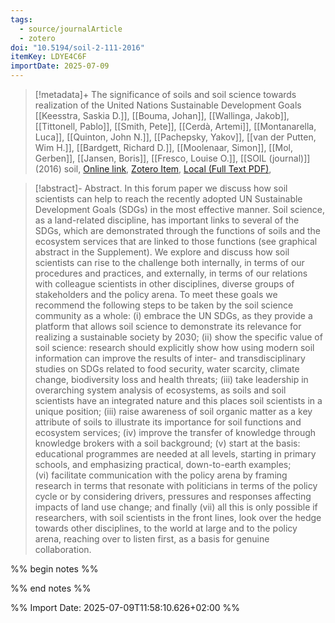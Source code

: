 ```yaml
---
tags:
  - source/journalArticle
  - zotero
doi: "10.5194/soil-2-111-2016"
itemKey: LDYE4C6F
importDate: 2025-07-09
---
```

>[!metadata]+
> The significance of soils and soil science towards realization of the United Nations Sustainable Development Goals
> [[Keesstra, Saskia D.]], [[Bouma, Johan]], [[Wallinga, Jakob]], [[Tittonell, Pablo]], [[Smith, Pete]], [[Cerdà, Artemi]], [[Montanarella, Luca]], [[Quinton, John N.]], [[Pachepsky, Yakov]], [[van der Putten, Wim H.]], [[Bardgett, Richard D.]], [[Moolenaar, Simon]], [[Mol, Gerben]], [[Jansen, Boris]], [[Fresco, Louise O.]], 
> [[SOIL (journal)]] (2016)
> soil, 
> [Online link](https://soil.copernicus.org/articles/2/111/2016/), [Zotero Item](zotero://select/library/items/LDYE4C6F), [Local (Full Text PDF)](file://C:/Users/aburg/Documents/references/zotero/storage/9Q9BZPWZ/Keesstra2016_significancesoils.pdf), 

>[!abstract]-
>Abstract. In this forum paper we discuss how soil scientists can help to reach the recently adopted UN Sustainable Development Goals (SDGs) in the most effective manner. Soil science, as a land-related discipline, has important links to several of the SDGs, which are demonstrated through the functions of soils and the ecosystem services that are linked to those functions (see graphical abstract in the Supplement). We explore and discuss how soil scientists can rise to the challenge both internally, in terms of our procedures and practices, and externally, in terms of our relations with colleague scientists in other disciplines, diverse groups of stakeholders and the policy arena. To meet these goals we recommend the following steps to be taken by the soil science community as a whole: (i) embrace the UN SDGs, as they provide a platform that allows soil science to demonstrate its relevance for realizing a sustainable society by 2030; (ii) show the specific value of soil science: research should explicitly show how using modern soil information can improve the results of inter- and transdisciplinary studies on SDGs related to food security, water scarcity, climate change, biodiversity loss and health threats; (iii) take leadership in overarching system analysis of ecosystems, as soils and soil scientists have an integrated nature and this places soil scientists in a unique position; (iii) raise awareness of soil organic matter as a key attribute of soils to illustrate its importance for soil functions and ecosystem services; (iv) improve the transfer of knowledge through knowledge brokers with a soil background; (v) start at the basis: educational programmes are needed at all levels, starting in primary schools, and emphasizing practical, down-to-earth examples; (vi) facilitate communication with the policy arena by framing research in terms that resonate with politicians in terms of the policy cycle or by considering drivers, pressures and responses affecting impacts of land use change; and finally (vii) all this is only possible if researchers, with soil scientists in the front lines, look over the hedge towards other disciplines, to the world at large and to the policy arena, reaching over to listen first, as a basis for genuine collaboration.

%% begin notes %%

%% end notes %%

%% Import Date: 2025-07-09T11:58:10.626+02:00 %%
